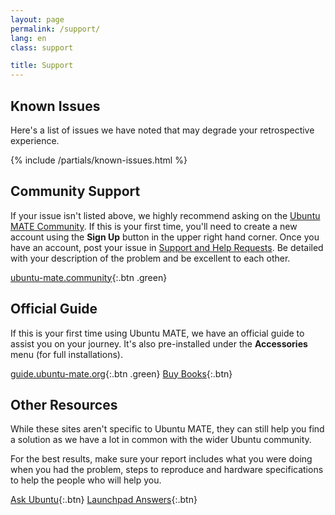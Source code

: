 ```yaml
---
layout: page
permalink: /support/
lang: en
class: support

title: Support
---
```



## Known Issues

Here's a list of issues we have noted that may degrade your retrospective experience.

{% include /partials/known-issues.html %}


## Community Support

If your issue isn't listed above, we highly recommend asking on the
[Ubuntu MATE Community](https://ubuntu-mate.community/). If this is your
first time, you'll need to create a new account using the **Sign Up**
button in the upper right hand corner. Once you have an account, post
your issue in [Support and Help Requests](https://ubuntu-mate.community/c/support/10). Be detailed with
your description of the problem and be excellent to each other.

[ubuntu-mate.community](https://ubuntu-mate.community){:.btn .green}


## Official Guide

If this is your first time using Ubuntu MATE, we have an official guide to
assist you on your journey. It's also pre-installed under the **Accessories**
menu (for full installations).

[guide.ubuntu-mate.org](https://guide.ubuntu-mate.org){:.btn .green}
[Buy Books](/shop/books/){:.btn}


## Other Resources

While these sites aren't specific to Ubuntu MATE, they can still help
you find a solution as we have a lot in common with the wider Ubuntu community.

For the best results, make sure your report includes what you
were doing when you had the problem, steps to reproduce and hardware specifications
to help the people who will help you.

[Ask Ubuntu](https://askubuntu.com){:.btn}
[Launchpad Answers](https://answers.launchpad.net/){:.btn}
